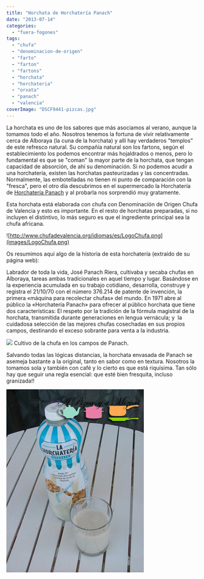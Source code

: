 ```yaml
---
title: "Horchata de Horchatería Panach"
date: "2013-07-14"
categories:
  - "fuera-fogones"
tags:
  - "chufa"
  - "denominacion-de-origen"
  - "farto"
  - "farton"
  - "fartons"
  - "horchata"
  - "horchateria"
  - "orxata"
  - "panach"
  - "valencia"
coverImage: "DSCF9441-pizcas.jpg"
---
```


La horchata es uno de los sabores que más asociamos al verano, aunque la tomamos todo el año. Nosotros tenemos la fortuna de vivir relativamente cerca de Alboraya (la cuna de la horchata) y allí hay verdaderos "templos" de este refresco natural. Su compañía natural son los fartons, según el establecimiento los podemos encontrar más hojaldrados o menos, pero lo fundamental es que se "coman" la mayor parte de la horchata, que tengan capacidad de absorción, de ahí su denominación. Si no podemos acudir a una horchatería, existen las horchatas pasteurizadas y las concentradas. Normalmente, las embotelladas no tienen ni punto de comparación con la "fresca", pero el otro día descubrimos en el supermercado la Horchatería de [Horchatería Panach](http://www.horchatapanach.com/) y al probarla nos sorprendió muy gratamente.

Esta horchata está elaborada con chufa con Denominación de Origen Chufa de Valencia y esto es importante. En el resto de horchatas preparadas, si no incluyen el distintivo, lo más seguro es que el ingrediente principal sea la chufa africana.

![http://www.chufadevalencia.org/idiomas/es/LogoChufa.png](images/LogoChufa.png)

Os resumimos aquí algo de la historia de esta horchatería (extraído de su página web):

Labrador de toda la vida, José Panach Riera, cultivaba y secaba chufas en Alboraya, tareas ambas tradicionales en aquel tiempo y lugar. Basándose en la experiencia acumulada en su trabajo cotidiano, desarrolla, construye y registra el 21/10/70 con el número 376.214 de patente de invención, la primera «máquina para recolectar chufas» del mundo. En 1971 abre al público la «Horchatería Panach» para ofrecer al público horchata que tiene dos características: El respeto por la tradición de la fórmula magistral de la horchata, transmitida durante generaciones en lengua vernácula; y  la cuidadosa selección de las mejores chufas cosechadas en sus propios campos, destinando el exceso sobrante para venta a la industria.

![](images/saga3.jpg) Cultivo de la chufa en los campos de Panach.

Salvando todas las lógicas distancias, la horchata envasada de Panach se asemeja bastante a la original, tanto en sabor como en textura. Nosotros la tomamos sola y también con café y lo cierto es que está riquísima. Tan sólo hay que seguir una regla esencial: que esté bien fresquita, incluso granizada!!

![horchata](images/DSCF9441-pizcas.jpg)
